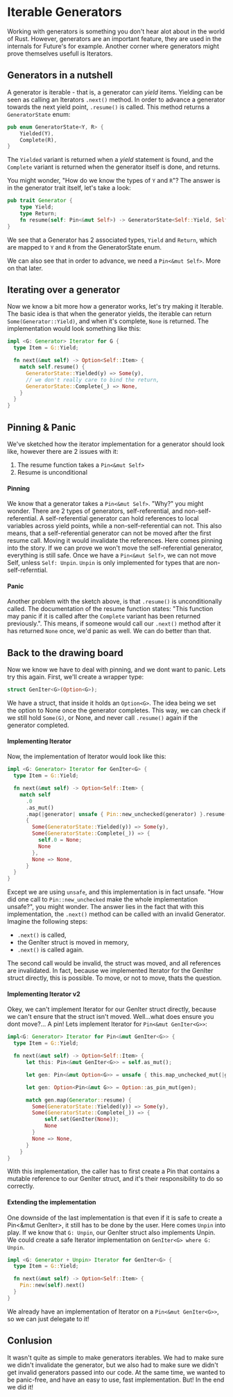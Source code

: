 # Iterable Generators

Working with generators is something you don't hear alot about in the world of Rust.
However, generators are an important feature,
they are used in the internals for Future's for example.
Another corner where generators might prove themselves usefull is Iterators.

## Generators in a nutshell
A generator is iterable - that is, a generator can _yield_ items.
Yielding can be seen as calling an Iterators `.next()` method.
In order to advance a generator towards the next yield point, `.resume()` is called.
This method returns a `GeneratorState` enum:
```Rust
pub enum GeneratorState<Y, R> {
    Yielded(Y),
    Complete(R),
}
```

The `Yielded` variant is returned when a _yield_ statement is found,
and the `Complete` variant is returned when the generator itself is done, and returns.

You might wonder, "How do we know the types of `Y` and `R`"?
The answer is in the generator trait itself, let's take a look:

```Rust
pub trait Generator {
    type Yield;
    type Return;
    fn resume(self: Pin<&mut Self>) -> GeneratorState<Self::Yield, Self::Return>;
}
```
We see that a Generator has 2 associated types, `Yield` and `Return`, which
are mapped to `Y` and `R` from the GeneratorState enum.

We can also see that in order to advance, we need a `Pin<&mut Self>`. More on that later.

## Iterating over a generator
Now we know a bit more how a generator works, let's try making it Iterable.
The basic idea is that when the generator yields, the iterable can return `Some(Generator::Yield)`,
and when it's complete, `None` is returned.
The implementation would look something like this:

```Rust
impl <G: Generator> Iterator for G {
  type Item = G::Yield;

  fn next(&mut self) -> Option<Self::Item> {
    match self.resume() {
      GeneratorState::Yielded(y) => Some(y),
      // we don't really care to bind the return,
      GeneratorState::Complete(_) => None,
    }
  }
}
```

## Pinning & Panic
We've sketched how the iterator implementation for a generator should look like,
however there are 2 issues with it:
1. The resume function takes a `Pin<&mut Self>`
2. Resume is unconditional

#### Pinning
We know that a generator takes a `Pin<&mut Self>`. "Why?" you might wonder.
There are 2 types of generators, self-referential, and non-self-referential.
A self-referential generator can hold references to local variables across yield points,
while a non-self-referential can not.
This also means, that a self-referential generator can not be moved after the first resume call.
Moving it would invalidate the references.
Here comes pinning into the story. If we can prove we won't move the self-referential generator,
everything is still safe. Once we have a `Pin<&mut Self>`, we can not move Self, unless `Self: Unpin`. `Unpin` is only implemented for types that are non-self-referntial.

#### Panic
Another problem with the sketch above, is that `.resume()` is unconditionally called.
The documentation of the resume function states: "This function may panic if it is called after the `Complete` variant has been returned previously.".
This means, if someone would call our `.next()` method after it has returned `None` once, we'd panic as well.
We can do better than that.

## Back to the drawing board
Now we know we have to deal with pinning, and we dont want to panic.
Lets try this again.
First, we'll create a wrapper type:

```Rust
struct GenIter<G>(Option<G>);
```

We have a struct, that inside it holds an `Option<G>`. The idea being we set the option to None once the generator completes.
This way, we can check if we still hold `Some(G)`, or None, and never call `.resume()` again if the generator completed.

#### Implementing Iterator
Now, the implementation of Iterator would look like this:
```Rust
impl <G: Generator> Iterator for GenIter<G> {
  type Item = G::Yield;

  fn next(&mut self) -> Option<Self::Item> {
    match self
      .0
      .as_mut()
      .map(|generator| unsafe { Pin::new_unchecked(generator) }.resume())
      {
        Some(GeneratorState::Yielded(y)) => Some(y),
        Some(GeneratorState::Complete(_)) => {
          self.0 = None;
          None
        },
        None => None,
      }
  }
}
```

Except we are using `unsafe`, and this implementation is in fact unsafe.
"How did one call to `Pin::new_unchecked` make the whole implementation unsafe?", you might wonder.
The answer lies in the fact that with this implementation, the `.next()` method can be called with an invalid Generator.
Imagine the following steps:
- `.next()` is called,
- the GenIter struct is moved in memory,
- `.next()` is called again.

The second call would be invalid, the struct was moved, and all references are invalidated.
In fact, because we implemented Iterator for the GenIter struct directly, this is possible.
To move, or not to move, thats the question.

#### Implementing Iterator v2
Okey, we can't implement Iterator for our GenIter struct directly, because we can't ensure that the struct isn't moved.
Well...what does ensure you dont move?... A pin!
Lets implement Iterator for `Pin<&mut GenIter<G>>`:

```Rust
impl<G: Generator> Iterator for Pin<&mut GenIter<G>> {
  type Item = G::Yield;

  fn next(&mut self) -> Option<Self::Item> {
      let this: Pin<&mut GenIter<G>> = self.as_mut();

      let gen: Pin<&mut Option<G>> = unsafe { this.map_unchecked_mut(|geniter| &mut geniter.0) };

      let gen: Option<Pin<&mut G>> = Option::as_pin_mut(gen);

      match gen.map(Generator::resume) {
        Some(GeneratorState::Yielded(y)) => Some(y),
        Some(GeneratorState::Complete(_)) => {
            self.set(GenIter(None));
            None
        }
        None => None,
      }
    }
}
```

With this implementation, the caller has to first create a Pin that contains a mutable reference to our GenIter struct, and it's their responsibility to do so correctly.

#### Extending the implementation
One downside of the last implementation is that even if it is safe to create a Pin<&mut GenIter<G>>, it still has to be done by the user.
Here comes `Unpin` into play. If we know that `G: Unpin`, our GenIter struct also implements Unpin.
We could create a safe Iterator implementation on `GenIter<G> where G: Unpin`.

```Rust
impl <G: Generator + Unpin> Iterator for GenIter<G> {
  type Item = G::Yield;

  fn next(&mut self) -> Option<Self::Item> {
    Pin::new(self).next()
  }
}
```
We already have an implementation of Iterator on a `Pin<&mut GenIter<G>>`, so we can just delegate to it!

## Conlusion
It wasn't quite as simple to make generators iterables.
We had to make sure we didn't invalidate the generator, but we also had to make sure we didn't get invalid generators passed into our code.
At the same time, we wanted to be panic-free, and have an easy to use, fast implementation.
But! In the end we did it!
